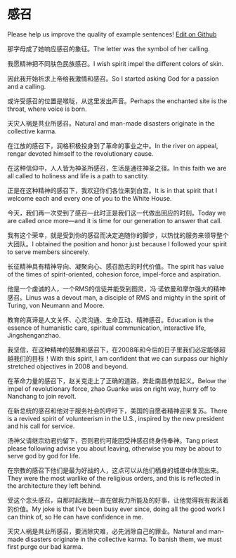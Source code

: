 # 感召

Please help us improve the quality of example sentences! [Edit on Github](https://github.com/jiyushe/jiyu-example-sentence-source/blob/main/chinese/ganzhao.md)

<p><span class="chinese">那字母成了她响应感召的象征。</span><span class="english">The letter was the symbol of her calling.</span></p>

<p><span class="chinese">我愿精神把不同肤色民族感召。</span><span class="english">I wish spirit impel the different colors of skin.</span></p>

<p><span class="chinese">因此我开始祈求上帝给我激情和感召。</span><span class="english">So I started asking God for a passion and a calling.</span></p>

<p><span class="chinese">或许受感召的位置是喉咙，从这里发出声音。</span><span class="english">Perhaps the enchanted site is the throat, where voice is born.</span></p>

<p><span class="chinese">天灾人祸是共业所感召。</span><span class="english">Natural and man-made disasters originate in the collective karma.</span></p>

<p><span class="chinese">在江放的感召下，润格积极投身到了革命的事业之中。</span><span class="english">In the river on appeal, rengar devoted himself to the revolutionary cause.</span></p>

<p><span class="chinese">在这种信仰中，人人皆为神圣所感召，生活是通往神圣之径。</span><span class="english">In this faith we are all called to holiness and life is a path to sanctity.</span></p>

<p><span class="chinese">正是在这种精神的感召下，我欢迎你们各位来到白宫。</span><span class="english">It is in that spirit that I welcome each and every one of you to the White House.</span></p>

<p><span class="chinese">今天，我们再一次受到了感召—此时正是我们这一代做出回应的时刻。</span><span class="english">Today we are called once more—and it is time for our generation to answer that call.</span></p>

<p><span class="chinese">我有这个荣幸，就是受到你的感召而决定追随你的脚步，以热忱的服务来领导整个大团队。</span><span class="english">I obtained the position and honor just because I followed your spirit to serve members sincerely.</span></p>

<p><span class="chinese">长征精神具有精神导向、凝聚向心、感召励志的时代价值。</span><span class="english">The spirit has value of the times of spirit-oriented, cohesion force, impel-force and aspiration.</span></p>

<p><span class="chinese">他是一个虔诚的人，一个RMS的信徒并能受到图灵，冯·诺依曼和摩尔强大的精神感召。</span><span class="english">Linus was a devout man, a disciple of RMS and mighty in the spirit of Turing, von Neumann and Moore.</span></p>

<p><span class="chinese">教育的真谛是人文关怀、心灵沟通、生命互动、精神感召。</span><span class="english">Education is the essence of humanistic care, spiritual communication, interactive life, Jingshenganzhao.</span></p>

<p><span class="chinese">我坚信，在这种精神的鼓舞和感召下，在2008年和今后的日子里我们必定能够超越我们的目标！</span><span class="english">With this spirit, I am confident that we can surpass our highly stretched objectives in 2008 and beyond.</span></p>

<p><span class="chinese">在革命力量的感召下，赵关克走上了正确的道路，奔赴南昌参加起义。</span><span class="english">Below the impel of revolutionary force, zhao Guanke was on right way, hurry off to Nanchang to join revolt.</span></p>

<p><span class="chinese">在新总统的感召和他对于服务社会的呼吁下，美国的自愿者精神迎来复苏。</span><span class="english">There is a revived spirit of volunteerism in the U.S., inspired by the new president and his call for service.</span></p>

<p><span class="chinese">汤神父请继宗劝君约留下，否则君约可能回受神感召终身侍奉神。</span><span class="english">Tang priest please following advise you about leaving, otherwise you may be about to serve god by god for life.</span></p>

<p><span class="chinese">在宗教的感召下他们是最为好战的人，这点可以从他们栖身的城堡中体现出来。</span><span class="english">They were the most warlike of the religious orders, and this is reflected in the architecture they left behind.</span></p>

<p><span class="chinese">受这个念头感召，自那时起我就一直在做我力所能及的好事，让他觉得我有我活着的价值。</span><span class="english">My joke is that I’ve been busy ever since, doing all the good work I can think of, so He can have confidence in me.</span></p>

<p><span class="chinese">天灾人祸是共业所感召，要消除灾难，必先消除自己的罪业。</span><span class="english">Natural and man-made disasters originate in the collective karma. To banish them, we must first purge our bad karma.</span></p>

